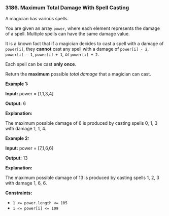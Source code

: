 ### 3186\. Maximum Total Damage With Spell Casting

A magician has various spells.

You are given an array `power`, where each element represents the damage of a spell. Multiple spells can have the same damage value.

It is a known fact that if a magician decides to cast a spell with a damage of `power[i]`, they **cannot** cast any spell with a damage of `power[i] - 2`, `power[i] - 1`, `power[i] + 1`, or `power[i] + 2`.

Each spell can be cast **only once**.

Return the **maximum** possible _total damage_ that a magician can cast.

**Example 1:**

**Input:** power = \[1,1,3,4\]

**Output:** 6

**Explanation:**

The maximum possible damage of 6 is produced by casting spells 0, 1, 3 with damage 1, 1, 4.

**Example 2:**

**Input:** power = \[7,1,6,6\]

**Output:** 13

**Explanation:**

The maximum possible damage of 13 is produced by casting spells 1, 2, 3 with damage 1, 6, 6.

**Constraints:**

*   `1 <= power.length <= 105`
*   `1 <= power[i] <= 109`
